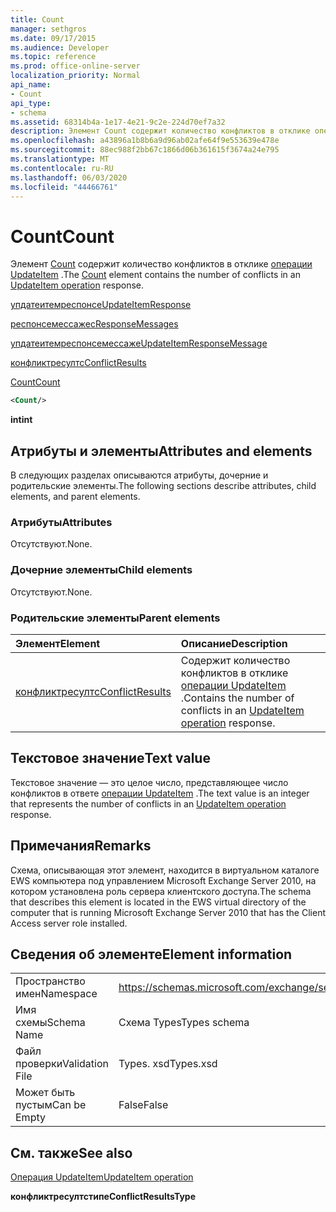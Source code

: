 ```yaml
---
title: Count
manager: sethgros
ms.date: 09/17/2015
ms.audience: Developer
ms.topic: reference
ms.prod: office-online-server
localization_priority: Normal
api_name:
- Count
api_type:
- schema
ms.assetid: 68314b4a-1e17-4e21-9c2e-224d70ef7a32
description: Элемент Count содержит количество конфликтов в отклике операции UpdateItem.
ms.openlocfilehash: a43896a1b8b6a9d96ab02afe64f9e553639e478e
ms.sourcegitcommit: 88ec988f2bb67c1866d06b361615f3674a24e795
ms.translationtype: MT
ms.contentlocale: ru-RU
ms.lasthandoff: 06/03/2020
ms.locfileid: "44466761"
---
```

# <a name="count"></a><span data-ttu-id="69024-103">Count</span><span class="sxs-lookup"><span data-stu-id="69024-103">Count</span></span>

<span data-ttu-id="69024-104">Элемент [Count](count.md) содержит количество конфликтов в отклике [операции UpdateItem](updateitem-operation.md) .</span><span class="sxs-lookup"><span data-stu-id="69024-104">The [Count](count.md) element contains the number of conflicts in an [UpdateItem operation](updateitem-operation.md) response.</span></span> 
  
[<span data-ttu-id="69024-105">упдатеитемреспонсе</span><span class="sxs-lookup"><span data-stu-id="69024-105">UpdateItemResponse</span></span>](updateitemresponse.md)
  
[<span data-ttu-id="69024-106">респонсемессажес</span><span class="sxs-lookup"><span data-stu-id="69024-106">ResponseMessages</span></span>](responsemessages.md)
  
[<span data-ttu-id="69024-107">упдатеитемреспонсемессаже</span><span class="sxs-lookup"><span data-stu-id="69024-107">UpdateItemResponseMessage</span></span>](updateitemresponsemessage.md)
  
[<span data-ttu-id="69024-108">конфликтресултс</span><span class="sxs-lookup"><span data-stu-id="69024-108">ConflictResults</span></span>](conflictresults.md)
  
[<span data-ttu-id="69024-109">Count</span><span class="sxs-lookup"><span data-stu-id="69024-109">Count</span></span>](count.md)
  
```xml
<Count/>
```

 <span data-ttu-id="69024-110">**int**</span><span class="sxs-lookup"><span data-stu-id="69024-110">**int**</span></span>
## <a name="attributes-and-elements"></a><span data-ttu-id="69024-111">Атрибуты и элементы</span><span class="sxs-lookup"><span data-stu-id="69024-111">Attributes and elements</span></span>

<span data-ttu-id="69024-112">В следующих разделах описываются атрибуты, дочерние и родительские элементы.</span><span class="sxs-lookup"><span data-stu-id="69024-112">The following sections describe attributes, child elements, and parent elements.</span></span>
  
### <a name="attributes"></a><span data-ttu-id="69024-113">Атрибуты</span><span class="sxs-lookup"><span data-stu-id="69024-113">Attributes</span></span>

<span data-ttu-id="69024-114">Отсутствуют.</span><span class="sxs-lookup"><span data-stu-id="69024-114">None.</span></span>
  
### <a name="child-elements"></a><span data-ttu-id="69024-115">Дочерние элементы</span><span class="sxs-lookup"><span data-stu-id="69024-115">Child elements</span></span>

<span data-ttu-id="69024-116">Отсутствуют.</span><span class="sxs-lookup"><span data-stu-id="69024-116">None.</span></span>
  
### <a name="parent-elements"></a><span data-ttu-id="69024-117">Родительские элементы</span><span class="sxs-lookup"><span data-stu-id="69024-117">Parent elements</span></span>

|<span data-ttu-id="69024-118">**Элемент**</span><span class="sxs-lookup"><span data-stu-id="69024-118">**Element**</span></span>|<span data-ttu-id="69024-119">**Описание**</span><span class="sxs-lookup"><span data-stu-id="69024-119">**Description**</span></span>|
|:-----|:-----|
|[<span data-ttu-id="69024-120">конфликтресултс</span><span class="sxs-lookup"><span data-stu-id="69024-120">ConflictResults</span></span>](conflictresults.md) <br/> |<span data-ttu-id="69024-121">Содержит количество конфликтов в отклике [операции UpdateItem](updateitem-operation.md) .</span><span class="sxs-lookup"><span data-stu-id="69024-121">Contains the number of conflicts in an [UpdateItem operation](updateitem-operation.md) response.</span></span>  <br/> |
   
## <a name="text-value"></a><span data-ttu-id="69024-122">Текстовое значение</span><span class="sxs-lookup"><span data-stu-id="69024-122">Text value</span></span>

<span data-ttu-id="69024-123">Текстовое значение — это целое число, представляющее число конфликтов в ответе [операции UpdateItem](updateitem-operation.md) .</span><span class="sxs-lookup"><span data-stu-id="69024-123">The text value is an integer that represents the number of conflicts in an [UpdateItem operation](updateitem-operation.md) response.</span></span> 
  
## <a name="remarks"></a><span data-ttu-id="69024-124">Примечания</span><span class="sxs-lookup"><span data-stu-id="69024-124">Remarks</span></span>

<span data-ttu-id="69024-125">Схема, описывающая этот элемент, находится в виртуальном каталоге EWS компьютера под управлением Microsoft Exchange Server 2010, на котором установлена роль сервера клиентского доступа.</span><span class="sxs-lookup"><span data-stu-id="69024-125">The schema that describes this element is located in the EWS virtual directory of the computer that is running Microsoft Exchange Server 2010 that has the Client Access server role installed.</span></span>
  
## <a name="element-information"></a><span data-ttu-id="69024-126">Сведения об элементе</span><span class="sxs-lookup"><span data-stu-id="69024-126">Element information</span></span>

|||
|:-----|:-----|
|<span data-ttu-id="69024-127">Пространство имен</span><span class="sxs-lookup"><span data-stu-id="69024-127">Namespace</span></span>  <br/> |https://schemas.microsoft.com/exchange/services/2006/types  <br/> |
|<span data-ttu-id="69024-128">Имя схемы</span><span class="sxs-lookup"><span data-stu-id="69024-128">Schema Name</span></span>  <br/> |<span data-ttu-id="69024-129">Схема Types</span><span class="sxs-lookup"><span data-stu-id="69024-129">Types schema</span></span>  <br/> |
|<span data-ttu-id="69024-130">Файл проверки</span><span class="sxs-lookup"><span data-stu-id="69024-130">Validation File</span></span>  <br/> |<span data-ttu-id="69024-131">Types. xsd</span><span class="sxs-lookup"><span data-stu-id="69024-131">Types.xsd</span></span>  <br/> |
|<span data-ttu-id="69024-132">Может быть пустым</span><span class="sxs-lookup"><span data-stu-id="69024-132">Can be Empty</span></span>  <br/> |<span data-ttu-id="69024-133">False</span><span class="sxs-lookup"><span data-stu-id="69024-133">False</span></span>  <br/> |
   
## <a name="see-also"></a><span data-ttu-id="69024-134">См. также</span><span class="sxs-lookup"><span data-stu-id="69024-134">See also</span></span>



[<span data-ttu-id="69024-135">Операция UpdateItem</span><span class="sxs-lookup"><span data-stu-id="69024-135">UpdateItem operation</span></span>](updateitem-operation.md)
  
 <span data-ttu-id="69024-136">**конфликтресултстипе**</span><span class="sxs-lookup"><span data-stu-id="69024-136">**ConflictResultsType**</span></span>


